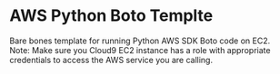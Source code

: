 # AWS Python Boto Templte  
Bare bones template for running Python AWS SDK Boto code on EC2.  
Note: Make sure you Cloud9 EC2 instance has a role with appropriate credentials to access the AWS service you are calling.
